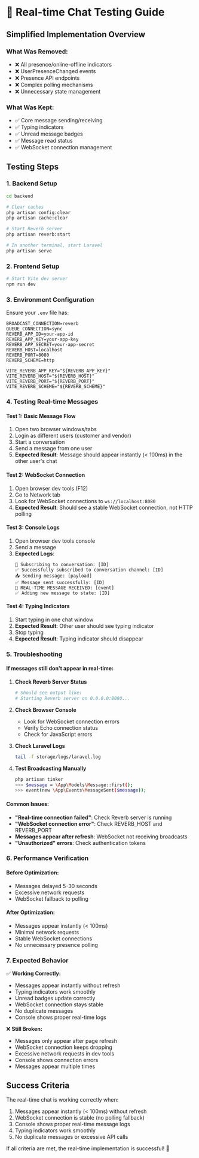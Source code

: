 # 🧪 Real-time Chat Testing Guide

## Simplified Implementation Overview

### What Was Removed:
- ❌ All presence/online-offline indicators
- ❌ UserPresenceChanged events
- ❌ Presence API endpoints
- ❌ Complex polling mechanisms
- ❌ Unnecessary state management

### What Was Kept:
- ✅ Core message sending/receiving
- ✅ Typing indicators
- ✅ Unread message badges
- ✅ Message read status
- ✅ WebSocket connection management

## Testing Steps

### 1. **Backend Setup**
```bash
cd backend

# Clear caches
php artisan config:clear
php artisan cache:clear

# Start Reverb server
php artisan reverb:start

# In another terminal, start Laravel
php artisan serve
```

### 2. **Frontend Setup**
```bash
# Start Vite dev server
npm run dev
```

### 3. **Environment Configuration**
Ensure your `.env` file has:
```env
BROADCAST_CONNECTION=reverb
QUEUE_CONNECTION=sync
REVERB_APP_ID=your-app-id
REVERB_APP_KEY=your-app-key
REVERB_APP_SECRET=your-app-secret
REVERB_HOST=localhost
REVERB_PORT=8080
REVERB_SCHEME=http

VITE_REVERB_APP_KEY="${REVERB_APP_KEY}"
VITE_REVERB_HOST="${REVERB_HOST}"
VITE_REVERB_PORT="${REVERB_PORT}"
VITE_REVERB_SCHEME="${REVERB_SCHEME}"
```

### 4. **Testing Real-time Messages**

#### Test 1: Basic Message Flow
1. Open two browser windows/tabs
2. Login as different users (customer and vendor)
3. Start a conversation
4. Send a message from one user
5. **Expected Result**: Message should appear instantly (< 100ms) in the other user's chat

#### Test 2: WebSocket Connection
1. Open browser dev tools (F12)
2. Go to Network tab
3. Look for WebSocket connections to `ws://localhost:8080`
4. **Expected Result**: Should see a stable WebSocket connection, not HTTP polling

#### Test 3: Console Logs
1. Open browser dev tools console
2. Send a message
3. **Expected Logs**:
   ```
   🔌 Subscribing to conversation: [ID]
   ✅ Successfully subscribed to conversation channel: [ID]
   📤 Sending message: [payload]
   ✅ Message sent successfully: [ID]
   📨 REAL-TIME MESSAGE RECEIVED: [event]
   ✅ Adding new message to state: [ID]
   ```

#### Test 4: Typing Indicators
1. Start typing in one chat window
2. **Expected Result**: Other user should see typing indicator
3. Stop typing
4. **Expected Result**: Typing indicator should disappear

### 5. **Troubleshooting**

#### If messages still don't appear in real-time:

1. **Check Reverb Server Status**
   ```bash
   # Should see output like:
   # Starting Reverb server on 0.0.0.0:8080...
   ```

2. **Check Browser Console**
   - Look for WebSocket connection errors
   - Verify Echo connection status
   - Check for JavaScript errors

3. **Check Laravel Logs**
   ```bash
   tail -f storage/logs/laravel.log
   ```

4. **Test Broadcasting Manually**
   ```bash
   php artisan tinker
   >>> $message = \App\Models\Message::first();
   >>> event(new \App\Events\MessageSent($message));
   ```

#### Common Issues:

- **"Real-time connection failed"**: Check Reverb server is running
- **"WebSocket connection error"**: Check REVERB_HOST and REVERB_PORT
- **Messages appear after refresh**: WebSocket not receiving broadcasts
- **"Unauthorized" errors**: Check authentication tokens

### 6. **Performance Verification**

#### Before Optimization:
- Messages delayed 5-30 seconds
- Excessive network requests
- WebSocket fallback to polling

#### After Optimization:
- Messages appear instantly (< 100ms)
- Minimal network requests
- Stable WebSocket connections
- No unnecessary presence polling

### 7. **Expected Behavior**

✅ **Working Correctly:**
- Messages appear instantly without refresh
- Typing indicators work smoothly
- Unread badges update correctly
- WebSocket connection stays stable
- No duplicate messages
- Console shows proper real-time logs

❌ **Still Broken:**
- Messages only appear after page refresh
- WebSocket connection keeps dropping
- Excessive network requests in dev tools
- Console shows connection errors
- Messages appear multiple times

## Success Criteria

The real-time chat is working correctly when:
1. Messages appear instantly (< 100ms) without refresh
2. WebSocket connection is stable (no polling fallback)
3. Console shows proper real-time message logs
4. Typing indicators work smoothly
5. No duplicate messages or excessive API calls

If all criteria are met, the real-time implementation is successful! 🎉
